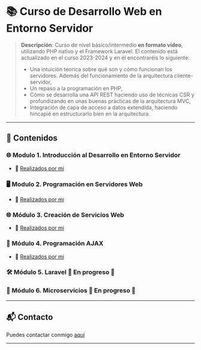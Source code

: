 # 📚 Curso de Desarrollo Web en Entorno Servidor
> **Descripción**: Curso de nivel básico/intermedio **en formato vídeo**, utilizando PHP nativo y el Framework Laravel. El contenido está actualizado en el curso 2023-2024 y en él encontraréis lo siguiente:
> - Una intuición teorica sobre qué son y cómo funcionan los servidores. Además del funcionamiento de la arquitectura cliente-servidor,
> - Un repaso a la programación en PHP,
> - Cómo se desarrolla una API REST haciendo uso de técnicas CSR y profundizando en unas buenas prácticas de la arquitectura MVC,
> - Integración de capa de acceso a datos extendida, haciendo hincapié en estructurarlo bien en la arquitectura.
> 

<!-- ---

### 📚 Módulos
Breve descripción de cómo se organiza el curso (por módulos, semanas, temas).

---

## 🛠 Herramientas y Recursos Necesarios
Listado de herramientas, software, lecturas previas o cualquier otro recurso necesario para seguir el curso. -->

---

## 📖 Contenidos

### 🌐 Modulo 1. Introducción al Desarrollo en Entorno Servidor 
- 🎥 [Realizados por mi](https://youtube.com/playlist?list=PLZOstcbQvZh_1WLqdkU5SowSVxyqeeF1I&si=oJVfYdJWLTIx-lBJ)

<!-- - 📚 [Contenido adicional relacionado](link)  -->
<!--#### 📑 Lecturas
- [Nombre de la Lectura](link)
#### 🎯 Ejercicios
- [Nombre del Ejercicio](link)
-->

### 🖥️ Modulo 2. Programación en Servidores Web 
- 🎥 [Realizados por mi](https://youtube.com/playlist?list=PLZOstcbQvZh9wgLgRJdqby7r6apT2I0Qx&si=cDR5JHIXJt85czTT) 
<!-- - 📚 [Contenido adicional relacionado](link) -->

### 🌐 Módulo 3. Creación de Servicios Web 
- 🎥 [Realizados por mi](https://youtube.com/playlist?list=PLZOstcbQvZh8GvJl5uhv_pP7JNnCZBl-h&si=RR0YaiIEYTBuu0Mt) 
<!-- - 📚 [Contenido adicional relacionado](link) -->

### 🔄 Módulo 4. Programación AJAX 
- 🎥 [Realizados por mi](https://youtube.com/playlist?list=PLZOstcbQvZh_TpiQ66k5L49UUJ1b4ZqvI&si=Ts1JwGfhyCxO3L2h) 
<!-- - 📚 [Contenido adicional relacionado](link) -->

### 🛠️ Módulo 5. Laravel 🚧 En progreso 🚧
<!-- - 🎥 [Realizados por mi](https://youtube.com/playlist?list=PLZOstcbQvZh8m3Q2b9E0WuGp4DwAel__E&si=idjetOZmPTEdgQnV) 
 - 📚 [Contenido adicional relacionado](link) -->

### 🧩 Módulo 6. Microservicios 🚧 En progreso 🚧
<!-- - 🎥 [Realizados por mi](https://youtube.com/playlist?list=PLZOstcbQvZh_xFhuSM9AS25DM_j_ThT4_&si=tBTenLf8n5MtIBZW) 
- 📚 [Contenido adicional relacionado](link) -->

<!--
---

## 🚀 Proyectos y Evaluaciones
Detalles sobre los proyectos, trabajos prácticos o evaluaciones que los estudiantes deberán completar, incluyendo criterios de evaluación y fechas límites.

---

## ❓ Preguntas Frecuentes (FAQ)
Un apartado para resolver dudas comunes puede ser muy útil para los estudiantes y reducir repetición de consultas.

---


## 🤝 Cómo Contribuir
Si tu curso o proyecto está abierto a contribuciones, aquí puedes explicar cómo los interesados pueden hacerlo.
-->
---

## 📬 Contacto
Puedes contactar conmigo [aquí](mailto:iarana@birt.eus)

---

